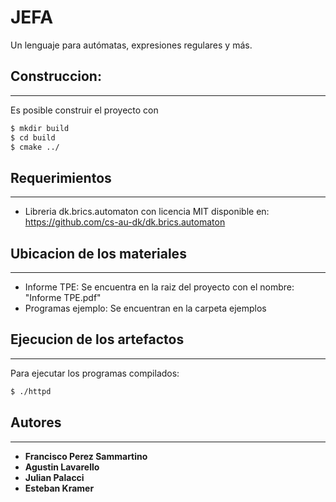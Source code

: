 # JEFA

Un lenguaje para autómatas, expresiones regulares y más.


## Construccion:
-----------------------------

Es posible construir el proyecto con

```sh
$ mkdir build
$ cd build
$ cmake ../
```

## Requerimientos
----------------------------

- Libreria dk.brics.automaton con licencia MIT disponible en: <https://github.com/cs-au-dk/dk.brics.automaton>

## Ubicacion de los materiales
----------------------------
* Informe TPE: Se encuentra en la raiz del proyecto con el nombre: "Informe TPE.pdf"
* Programas ejemplo: Se encuentran en la carpeta ejemplos


## Ejecucion de los artefactos
----------------------------

Para ejecutar los programas compilados:

```sh
$ ./httpd
```

## Autores
-----------------------------

* **Francisco Perez Sammartino**
* **Agustin Lavarello**
* **Julian Palacci**
* **Esteban Kramer**

